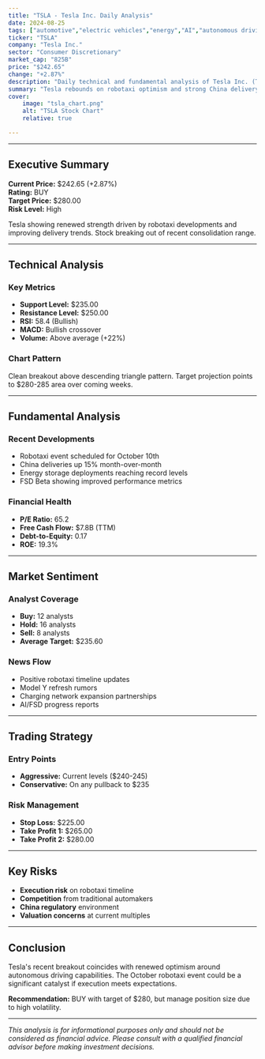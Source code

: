 ```yaml
---
title: "TSLA - Tesla Inc. Daily Analysis" 
date: 2024-08-25
tags: ["automotive","electric vehicles","energy","AI","autonomous driving"]
ticker: "TSLA"
company: "Tesla Inc."
sector: "Consumer Discretionary"
market_cap: "825B"
price: "$242.65"
change: "+2.87%"
description: "Daily technical and fundamental analysis of Tesla Inc. (TSLA) stock performance, market sentiment, and trading recommendations." 
summary: "Tesla rebounds on robotaxi optimism and strong China delivery data. Technical breakout above $240 suggests further upside potential." 
cover:
    image: "tsla_chart.png"
    alt: "TSLA Stock Chart"
    relative: true

---
```


---

## Executive Summary

**Current Price:** $242.65 (+2.87%)  
**Rating:** BUY  
**Target Price:** $280.00  
**Risk Level:** High  

Tesla showing renewed strength driven by robotaxi developments and improving delivery trends. Stock breaking out of recent consolidation range.

---

## Technical Analysis

### Key Metrics
- **Support Level:** $235.00
- **Resistance Level:** $250.00
- **RSI:** 58.4 (Bullish)
- **MACD:** Bullish crossover
- **Volume:** Above average (+22%)

### Chart Pattern
Clean breakout above descending triangle pattern. Target projection points to $280-285 area over coming weeks.

---

## Fundamental Analysis

### Recent Developments
- Robotaxi event scheduled for October 10th
- China deliveries up 15% month-over-month
- Energy storage deployments reaching record levels
- FSD Beta showing improved performance metrics

### Financial Health
- **P/E Ratio:** 65.2
- **Free Cash Flow:** $7.8B (TTM)
- **Debt-to-Equity:** 0.17
- **ROE:** 19.3%

---

## Market Sentiment

### Analyst Coverage
- **Buy:** 12 analysts
- **Hold:** 16 analysts  
- **Sell:** 8 analysts
- **Average Target:** $235.60

### News Flow
- Positive robotaxi timeline updates
- Model Y refresh rumors
- Charging network expansion partnerships
- AI/FSD progress reports

---

## Trading Strategy

### Entry Points
- **Aggressive:** Current levels ($240-245)
- **Conservative:** On any pullback to $235

### Risk Management
- **Stop Loss:** $225.00
- **Take Profit 1:** $265.00
- **Take Profit 2:** $280.00

---

## Key Risks

- **Execution risk** on robotaxi timeline
- **Competition** from traditional automakers
- **China regulatory** environment
- **Valuation concerns** at current multiples

---

## Conclusion

Tesla's recent breakout coincides with renewed optimism around autonomous driving capabilities. The October robotaxi event could be a significant catalyst if execution meets expectations.

**Recommendation:** BUY with target of $280, but manage position size due to high volatility.

---

*This analysis is for informational purposes only and should not be considered as financial advice. Please consult with a qualified financial advisor before making investment decisions.*